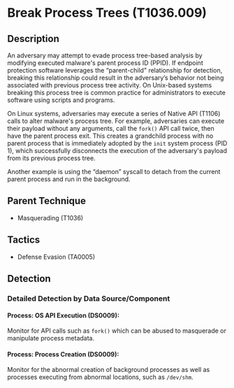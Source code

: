 # Break Process Trees (T1036.009)

## Description
An adversary may attempt to evade process tree-based analysis by modifying executed malware's parent process ID (PPID). If endpoint protection software leverages the “parent-child" relationship for detection, breaking this relationship could result in the adversary’s behavior not being associated with previous process tree activity. On Unix-based systems breaking this process tree is common practice for administrators to execute software using scripts and programs. 

On Linux systems, adversaries may execute a series of Native API (T1106) calls to alter malware's process tree. For example, adversaries can execute their payload without any arguments, call the `fork()` API call twice, then have the parent process exit. This creates a grandchild process with no parent process that is immediately adopted by the `init` system process (PID 1), which successfully disconnects the execution of the adversary's payload from its previous process tree.

Another example is using the “daemon” syscall to detach from the current parent process and run in the background. 

## Parent Technique
- Masquerading (T1036)

## Tactics
- Defense Evasion (TA0005)

## Detection

### Detailed Detection by Data Source/Component
#### Process: OS API Execution (DS0009): 
Monitor for API calls such as `fork()` which can be abused to masquerade or manipulate process metadata.

#### Process: Process Creation (DS0009): 
Monitor for the abnormal creation of background processes as well as processes executing from abnormal locations, such as `/dev/shm`.

